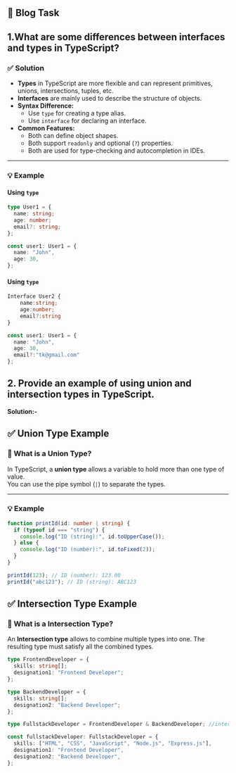 ## 🎯 Blog Task

## 1.What are some differences between interfaces and types in TypeScript?

### ✅ Solution

- **Types** in TypeScript are more flexible and can represent primitives, unions, intersections, tuples, etc.
- **Interfaces** are mainly used to describe the structure of objects.
- **Syntax Difference:**
  - Use `type` for creating a type alias.
  - Use `interface` for declaring an interface.
- **Common Features:**
  - Both can define object shapes.
  - Both support `readonly` and optional (`?`) properties.
  - Both are used for type-checking and autocompletion in IDEs.

---

### 💡 Example

#### Using `type`

```ts
type User1 = {
  name: string;
  age: number;
  email?: string;
};

const user1: User1 = {
  name: "John",
  age: 30,
};
```

#### Using `type`

```ts
Interface User2 {
    name:string;
    age:number;
    email?:string
}

const user1: User1 = {
  name: "John",
  age: 30,
  email?:"tk@gmail.com"
};
```

## 2. Provide an example of using **union** and **intersection** types in TypeScript.

**Solution:-**

## ✅ Union Type Example

### 📄 What is a Union Type?

In TypeScript, a **union type** allows a variable to hold more than one type of value.  
You can use the pipe symbol (`|`) to separate the types.

---

### 💡 Example

```ts
function printId(id: number | string) {
  if (typeof id === "string") {
    console.log("ID (string):", id.toUpperCase());
  } else {
    console.log("ID (number):", id.toFixed(2));
  }
}

printId(123); // ID (number): 123.00
printId("abc123"); // ID (string): ABC123
```

## ✅ Intersection Type Example

### 📄 What is a Intersection Type?

An **Intersection type** allows to combine multiple types into one. The resulting type must satisfy all the combined types.

```ts
type FrontendDeveloper = {
  skills: string[];
  designation1: "Frontend Developer";
};

type BackendDeveloper = {
  skills: string[];
  designation2: "Backend Developer";
};

type FullstackDeveloper = FrontendDeveloper & BackendDeveloper; //intersection

const fullstackDeveloper: FullstackDeveloper = {
  skills: ["HTML", "CSS", "JavaScript", "Node.js", "Express.js"],
  designation1: "Frontend Developer",
  designation2: "Backend Developer",
};
```
